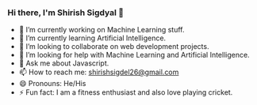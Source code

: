 ### Hi there, I'm Shirish Sigdyal 👋

- 🔭 I’m currently working on Machine Learning stuff.
- 🌱 I’m currently learning Artificial Intelligence.
- 👯 I’m looking to collaborate on web development projects.
- 🤔 I’m looking for help with Machine Learning and Artificial Intelligence.
- 💬 Ask me about Javascript.
- 📫 How to reach me: shirishsigdel26@gmail.com
- 😄 Pronouns: He/His
- ⚡ Fun fact: I am a fitness enthusiast and also love playing cricket.


